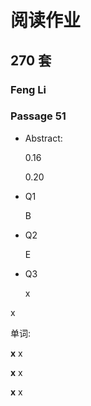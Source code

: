 # 阅读作业

## 270 套

### Feng Li

### Passage 51

- Abstract:

  0.16

  0.20

- Q1

  B

- Q2

  E

  

- Q3

  x

x

单词:

**x** x

**x** x

**x** x